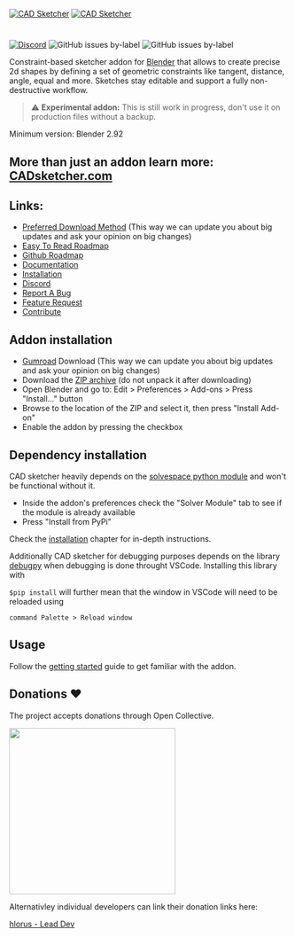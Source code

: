 [![CAD Sketcher](/ressources/logos/wide_dark.png)](https://hlorus.github.io/CAD_Sketcher/#gh-light-mode-only)
[![CAD Sketcher](/ressources/logos/wide_light.png)](https://hlorus.github.io/CAD_Sketcher/#gh-dark-mode-only)

#
<a href="https://discord.gg/GzpJsShgxa"><img alt="Discord" src="https://img.shields.io/discord/882152824249667594"></a>
![GitHub issues by-label](<https://img.shields.io/github/issues/hlorus/CAD_Sketcher/feature request>)
![GitHub issues by-label](https://img.shields.io/github/issues/hlorus/CAD_Sketcher/bug)

Constraint-based sketcher addon for [Blender](https://www.blender.org/) that allows to create precise 2d shapes by defining a set of geometric constraints like tangent, distance, angle, equal and more. Sketches stay editable and support a fully non-destructive workflow.

> :warning: **Experimental addon:** This is still work in progress, don't use it on production files without a backup.

Minimum version: Blender 2.92

## More than just an addon learn more: [CADsketcher.com](http://cadsketcher.com/)

## Links:

 - [Preferred Download Method](https://gumroad.com/a/891069555) (This way we can update you about big updates and ask your opinion on big changes)
 - [Easy To Read Roadmap](https://www.cadsketcher.com/cad-sketcher-roadmap)
 - [Github Roadmap](https://github.com/users/hlorus/projects/1)
 - [Documentation](https://hlorus.github.io/CAD_Sketcher/)  
 - [Installation](https://hlorus.github.io/CAD_Sketcher/installation)  
 - [Discord](https://discord.gg/EyRjypztmf)  
 - [Report A Bug](https://github.com/hlorus/CAD_Sketcher/discussions/107)
 - [Feature Request](https://github.com/hlorus/CAD_Sketcher/discussions/106)
 - [Contribute](https://hlorus.github.io/CAD_Sketcher/advanced/#contribute)


## Addon installation

- [Gumroad](https://gumroad.com/a/891069555) Download (This way we can update you about big updates and ask your opinion on big changes)
- Download the [ZIP archive](https://github.com/hlorus/CAD-Sketcher/archive/refs/heads/main.zip) (do not unpack it after downloading)
- Open Blender and go to: Edit > Preferences > Add-ons > Press "Install..." button
- Browse to the location of the ZIP and select it, then press "Install Add-on"
- Enable the addon by pressing the checkbox

## Dependency installation
CAD sketcher heavily depends on the [solvespace python module](https://pypi.org/project/py-slvs/) and won't be functional without it.

- Inside the addon's preferences check the "Solver Module" tab to see if the module is already available
- Press "Install from PyPi"

Check the [installation](https://hlorus.github.io/CAD_Sketcher/installation) chapter for in-depth instructions.

Additionally CAD sketcher for debugging purposes depends on the library [debugpy](https://pypi.org/project/debugpy/) when debugging is done
throught VSCode. Installing this library with 

```$pip install```  will further mean that the window in VSCode will need to be reloaded using 

```command Palette > Reload window```



## Usage
Follow the [getting started](https://hlorus.github.io/CAD_Sketcher/getting_started) guide to get familiar with the addon.

## Donations :heart:
The project accepts donations through Open Collective.

<p>
<a href="https://opencollective.com/cadsketcher/contribute">
<img src="https://user-images.githubusercontent.com/64740362/182779318-b17ce498-f872-4a60-94c5-50391ec1e119.svg" width="300">
</a>
</p>
 
Alternativley individual developers can link their donation links here:

<a href="https://www.paypal.com/donate/?business=4A9SCSHAU3ZP6&no_recurring=0&currency_code=CHF">
hlorus - Lead Dev
</a>


